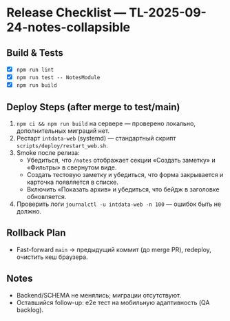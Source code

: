 # Release Checklist — TL-2025-09-24-notes-collapsible

## Build & Tests
- [x] `npm run lint`
- [x] `npm run test -- NotesModule`
- [x] `npm run build`

## Deploy Steps (after merge to test/main)
1. `npm ci && npm run build` на сервере — проверено локально, дополнительных миграций нет.
2. Рестарт `intdata-web` (systemd) — стандартный скрипт `scripts/deploy/restart_web.sh`.
3. Smoke после релиза:
   - Убедиться, что `/notes` отображает секции «Создать заметку» и «Фильтры» в свернутом виде.
   - Создать тестовую заметку и убедиться, что форма закрывается и карточка появляется в списке.
   - Включить «Показать архив» и убедиться, что бейдж в заголовке обновляется.
4. Проверить логи `journalctl -u intdata-web -n 100` — ошибок быть не должно.

## Rollback Plan
- Fast-forward `main` → предыдущий коммит (до merge PR), redeploy, очистить кеш браузера.

## Notes
- Backend/SCHEMA не менялись; миграции отсутствуют.
- Оставшийся follow-up: e2e тест на мобильную адаптивность (QA backlog).
